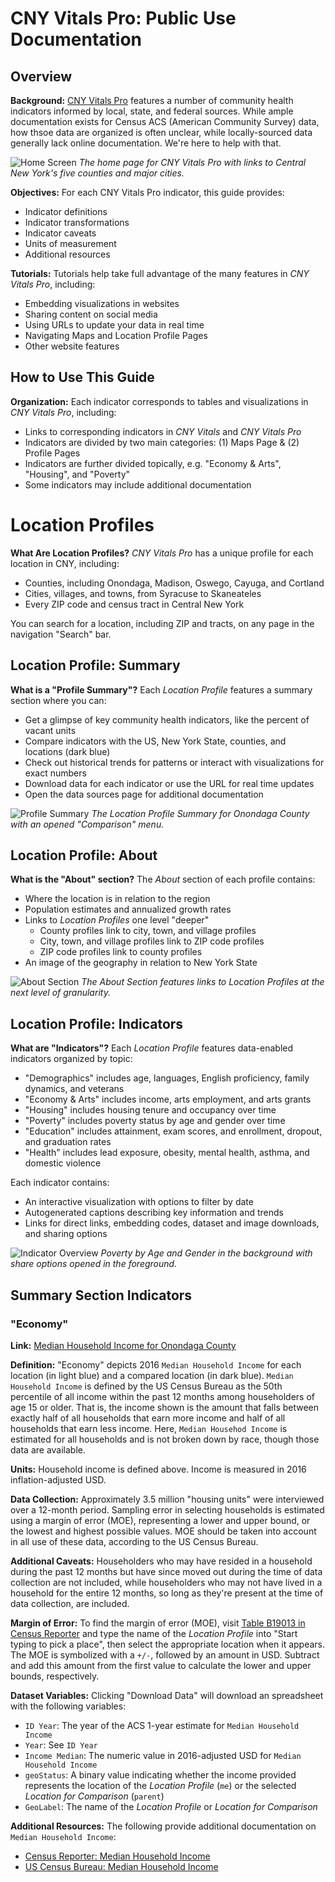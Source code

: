 # CNY Vitals Pro: Public Use Documentation

## Overview

**Background:** [CNY Vitals Pro](https://pro.cnyvitals.org/) features a number of community health indicators informed by local, state, and federal sources. While ample documentation exists for Census ACS (American Community Survey) data, how thsoe data are organized is often unclear, while locally-sourced data generally lack online documentation. We're here to help with that.

![Home Screen](https://raw.githubusercontent.com/jamisoncrawford/MetaVitals/master/Images/home_screen_img.jpg)
*The home page for CNY Vitals Pro with links to Central New York's five counties and major cities.*

**Objectives:** For each CNY Vitals Pro indicator, this guide provides:

* Indicator definitions
* Indicator transformations
* Indicator caveats
* Units of measurement
* Additional resources

**Tutorials:** Tutorials help take full advantage of the many features in *CNY Vitals Pro*, including:

* Embedding visualizations in websites
* Sharing content on social media
* Using URLs to update your data in real time
* Navigating Maps and Location Profile Pages
* Other website features

## How to Use This Guide

**Organization:** Each indicator corresponds to tables and visualizations in *CNY Vitals Pro*, including:

* Links to corresponding indicators in *CNY Vitals* and *CNY Vitals Pro*
* Indicators are divided by two main categories: (1) Maps Page & (2) Profile Pages
* Indicators are further divided topically, e.g. "Economy & Arts", "Housing", and "Poverty"
* Some indicators may include additional documentation

# Location Profiles

**What Are Location Profiles?** *CNY Vitals Pro* has a unique profile for each location in CNY, including:

* Counties, including Onondaga, Madison, Oswego, Cayuga, and Cortland
* Cities, villages, and towns, from Syracuse to Skaneateles
* Every ZIP code and census tract in Central New York

You can search for a location, including ZIP and tracts, on any page in the navigation "Search" bar.

## Location Profile: Summary

**What is a "Profile Summary"?** Each *Location Profile* features a summary section where you can:

* Get a glimpse of key community health indicators, like the percent of vacant units
* Compare indicators with the US, New York State, counties, and locations (dark blue)
* Check out historical trends for patterns or interact with visualizations for exact numbers
* Download data for each indicator or use the URL for real time updates
* Open the data sources page for additional documentation

![Profile Summary](https://raw.githubusercontent.com/jamisoncrawford/MetaVitals/master/Images/splash_summary_img.jpg)
*The Location Profile Summary for Onondaga County with an opened "Comparison" menu.*

## Location Profile: About

**What is the "About" section?** The *About* section of each profile contains:

* Where the location is in relation to the region
* Population estimates and annualized growth rates
* Links to *Location Profiles* one level "deeper"
  - County profiles link to city, town, and village profiles
  - City, town, and village profiles link to ZIP code profiles
  - ZIP code profiles link to county profiles
* An image of the geography in relation to New York State

![About Section](https://raw.githubusercontent.com/jamisoncrawford/MetaVitals/master/Images/about_section_img.jpg)
*The About Section features links to Location Profiles at the next level of granularity.*

## Location Profile: Indicators

**What are "Indicators"?** Each *Location Profile* features data-enabled indicators organized by topic:

* "Demographics" includes age, languages, English proficiency, family dynamics, and veterans
* "Economy & Arts" includes income, arts employment, and arts grants
* "Housing" includes housing tenure and occupancy over time
* "Poverty" includes poverty status by age and gender over time
* "Education" includes attainment, exam scores, and enrollment, dropout, and graduation rates
* "Health" includes lead exposure, obesity, mental health, asthma, and domestic violence

Each indicator contains:

* An interactive visualization with options to filter by date
* Autogenerated captions describing key information and trends
* Links for direct links, embedding codes, dataset and image downloads, and sharing options

![Indicator Overview](https://raw.githubusercontent.com/jamisoncrawford/MetaVitals/master/Images/indicator_img.jpg)
*Poverty by Age and Gender in the background with share options opened in the foreground.*

## Summary Section Indicators

### "Economy"

**Link:** [Median Household Income for Onondaga County](https://pro.cnyvitals.org/profile/onondaga-county)

**Definition:** "Economy" depicts 2016 `Median Household Income` for each location (in light blue) and a compared location (in dark blue). `Median Household Income` is defined by the US Census Bureau as the 50th percentile of all income within the past 12 months among householders of age 15 or older. That is, the income shown is the amount that falls between exactly half of all households that earn more income and half of all households that earn less income. Here, `Median Househod Income` is estimated for all households and is not broken down by race, though those data are available.

**Units:** Household income is defined above. Income is measured in 2016 inflation-adjusted USD.

**Data Collection:** Approximately 3.5 million "housing units" were interviewed over a 12-month period. Sampling error in selecting households is estimated using a margin of error (MOE), representing a lower and upper bound, or the lowest and highest possible values. MOE should be taken into account in all use of these data, according to the US Census Bureau. 

**Additional Caveats:** Householders who may have resided in a household during the past 12 months but have since moved out during the time of data collection are not included, while householders who may not have lived in a household for the entire 12 months, so long as they're present at the time of data collection, are included.

**Margin of Error:** To find the margin of error (MOE), visit [Table B19013 in Census Reporter](https://censusreporter.org/tables/B19013/) and type the name of the *Location Profile* into "Start typing to pick a place", then select the appropriate location when it appears. The MOE is symbolized with a `+/-`, followed by an amount in USD. Subtract and add this amount from the first value to calculate the lower and upper bounds, respectively.

**Dataset Variables:** Clicking "Download Data" will download an spreadsheet with the following variables:

* `ID Year`: The year of the ACS 1-year estimate for `Median Household Income`
* `Year`: See `ID Year`
* `Income Median`: The numeric value in 2016-adjusted USD for `Median Household Income`
* `geoStatus`: A binary value indicating whether the income provided represents the location of the *Location Profile* (`me`) or the selected *Location for Comparison* (`parent`)
* `GeoLabel`: The name of the *Location Profile* or *Location for Comparison*

**Additional Resources:** The following provide additional documentation on `Median Household Income`:

* [Census Reporter: Median Household Income](https://censusreporter.org/tables/B19013/)
* [US Census Bureau: Median Household Income](https://www.census.gov/quickfacts/fact/note/US/INC110216)
